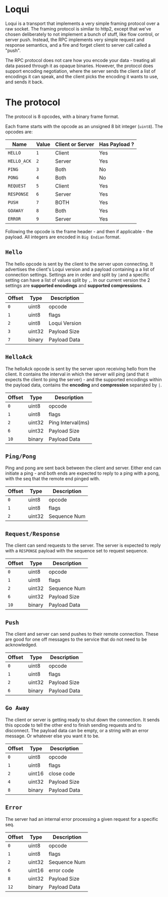# Loqui
Loqui is a transport that implements a very simple framing protocol over a raw socket. The framing protocol is similar
to http2, except that we've chosen deliberately to not implement a bunch of stuff, like flow control, or server push.
Instead, the RPC implements very simple request and response semantics, and a fire and forget client to server call
called a "push".

The RPC protocol does not care how you encode your data - treating all data passed through it as opaque binaries. However,
the protocol does support encoding negotiation, where the server sends the client a list of encodings it can speak,
and the client picks the encoding it wants to use, and sends it back.

# The protocol
The protocol is 8 opcodes, with a binary frame format.

Each frame starts with the opcode as an unsigned 8 bit integer (`uint8`). The opcodes are:

| Name              | Value | Client or Server | Has Payload ? |
| ----------------- | ----- | ---------------- | ------------- |
| `HELLO`           | `1`   | Client           | Yes           |
| `HELLO_ACK`       | `2`   | Server           | Yes           |
| `PING`            | `3`   | Both             | No            |
| `PONG`            | `4`   | Both             | No            |
| `REQUEST`         | `5`   | Client           | Yes           |
| `RESPONSE`        | `6`   | Server           | Yes           |
| `PUSH`            | `7`   | BOTH             | Yes           |
| `GOAWAY`          | `8`   | Both             | Yes           |
| `ERROR`           | `9`   | Server           | Yes           |

Following the opcode is the frame header - and then if applicable - the payload.
All integers are encoded in `Big Endian` format.

## `Hello`
The hello opcode is sent by the client to the server upon connecting. It advertises the client's Loqui version and a payload containing a a list of connection settings. Settings are in order and split by `|`and a specific setting can have a list of values split by `,`. In our current version the 2 settings are **supported encodings** and **supported compressions**.

| Offset | Type    | Description     |
| ------ | ------- | --------------- |
| `0`    | uint8   | opcode          |
| `1`    | uint8   | flags           |
| `2`    | uint8   | Loqui Version   |
| `3`    | uint32  | Payload Size    |
| `7`    | binary  | Payload Data    |



## `HelloAck`
The helloAck opcode is sent by the server upon receiving hello from the client. It contains the interval in which the server will ping (and that it expects the client to ping the server) - and the supported encodings within the payload data, contains the **encoding** and **compression** separated by `|`.

| Offset | Type    | Description       |
| ------ | ------- | ----------------- |
| `0`    | uint8   | opcode            |
| `1`    | uint8   | flags             |
| `2`    | uint32  | Ping Interval(ms) |
| `6`    | uint32  | Payload Size      |
| `10`   | binary  | Payload Data      |


## `Ping/Pong`
Ping and pong are sent back between the client and server. Either end can initiate a ping - and both ends are expected
to reply to a ping with a pong, with the seq that the remote end pinged with.

| Offset | Type     | Description      |
| ------ | -------- | -----------------|
| `0`    | uint8    | opcode           |
| `1`    | uint8    | flags            |
| `2`    | uint32   | Sequence Num     |

## `Request/Response`
The client can send requests to the server. The server is expected to reply with a `RESPONSE` payload with the sequence set to
request sequence.

| Offset | Type     | Description      |
| ------ | -------- | -----------------|
| `0`    | uint8    | opcode           |
| `1`    | uint8    | flags            |
| `2`    | uint32   | Sequence Num     |
| `6`    | uint32   | Payload Size     |
| `10`   | binary   | Payload Data     |

## `Push`
The client and server can send pushes to their remote connection. These are good for one off messages to
the service that do not need to be acknowledged.

| Offset | Type     | Description      |
| ------ | -------- | -----------------|
| `0`    | uint8    | opcode           |
| `1`    | uint8    | flags            |
| `2`    | uint32   | Payload Size     |
| `6`    | binary   | Payload Data     |

## `Go Away`
The client or server is getting ready to shut down the connection. It sends this opcode to tell the other end to finish sending
requests and to disconnect. The payload data can be empty, or a string with an error message. Or whatever else you want it to be.

| Offset | Type     | Description      |
| ------ | -------- | -----------------|
| `0`    | uint8    | opcode           |
| `1`    | uint8    | flags            |
| `2`    | uint16   | close code       |
| `4`    | uint32   | Payload Size     |
| `8`    | binary   | Payload Data     |

## `Error`
The server had an internal error processing a given request for a specific seq.

| Offset | Type     | Description      |
| ------ | -------- | -----------------|
| `0`    | uint8    | opcode           |
| `1`    | uint8    | flags            |
| `2`    | uint32   | Sequence Num     |
| `6`    | uint16   | error code       |
| `8`    | uint32   | Payload Size     |
| `12`   | binary   | Payload Data     |

